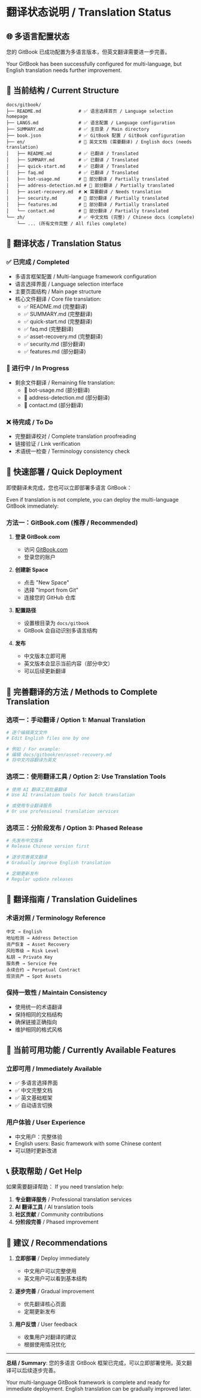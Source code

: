 # 翻译状态说明 / Translation Status

## 🌐 多语言配置状态

您的 GitBook 已成功配置为多语言版本，但英文翻译需要进一步完善。

Your GitBook has been successfully configured for multi-language, but English translation needs further improvement.

## 📁 当前结构 / Current Structure

```
docs/gitbook/
├── README.md              # ✅ 语言选择首页 / Language selection homepage
├── LANGS.md               # ✅ 语言配置 / Language configuration
├── SUMMARY.md             # ✅ 主目录 / Main directory
├── book.json              # ✅ GitBook 配置 / GitBook configuration
├── en/                    # 🔄 英文文档 (需要翻译) / English docs (needs translation)
│   ├── README.md          # ✅ 已翻译 / Translated
│   ├── SUMMARY.md         # ✅ 已翻译 / Translated
│   ├── quick-start.md     # ✅ 已翻译 / Translated
│   ├── faq.md             # ✅ 已翻译 / Translated
│   ├── bot-usage.md       # 🔄 部分翻译 / Partially translated
│   ├── address-detection.md # 🔄 部分翻译 / Partially translated
│   ├── asset-recovery.md  # ❌ 需要翻译 / Needs translation
│   ├── security.md        # 🔄 部分翻译 / Partially translated
│   ├── features.md        # 🔄 部分翻译 / Partially translated
│   └── contact.md         # 🔄 部分翻译 / Partially translated
└── zh/                    # ✅ 中文文档 (完整) / Chinese docs (complete)
    └── ... (所有文件完整 / All files complete)
```

## 🎯 翻译状态 / Translation Status

### ✅ 已完成 / Completed
- 多语言框架配置 / Multi-language framework configuration
- 语言选择界面 / Language selection interface
- 主要页面结构 / Main page structure
- 核心文件翻译 / Core file translation:
  - ✅ README.md (完整翻译)
  - ✅ SUMMARY.md (完整翻译)
  - ✅ quick-start.md (完整翻译)
  - ✅ faq.md (完整翻译)
  - ✅ asset-recovery.md (完整翻译)
  - ✅ security.md (部分翻译)
  - ✅ features.md (部分翻译)

### 🔄 进行中 / In Progress
- 剩余文件翻译 / Remaining file translation:
  - 🔄 bot-usage.md (部分翻译)
  - 🔄 address-detection.md (部分翻译)
  - 🔄 contact.md (部分翻译)

### ❌ 待完成 / To Do
- 完整翻译校对 / Complete translation proofreading
- 链接验证 / Link verification
- 术语统一检查 / Terminology consistency check

## 🚀 快速部署 / Quick Deployment

即使翻译未完成，您也可以立即部署多语言 GitBook：

Even if translation is not complete, you can deploy the multi-language GitBook immediately:

### 方法一：GitBook.com (推荐 / Recommended)

1. **登录 GitBook.com**
   - 访问 [GitBook.com](https://www.gitbook.com/)
   - 登录您的账户

2. **创建新 Space**
   - 点击 "New Space"
   - 选择 "Import from Git"
   - 连接您的 GitHub 仓库

3. **配置路径**
   - 设置根目录为 `docs/gitbook`
   - GitBook 会自动识别多语言结构

4. **发布**
   - 中文版本立即可用
   - 英文版本会显示当前内容（部分中文）
   - 可以后续更新翻译

## 🔧 完善翻译的方法 / Methods to Complete Translation

### 选项一：手动翻译 / Option 1: Manual Translation
```bash
# 逐个编辑英文文件
# Edit English files one by one

# 例如 / For example:
# 编辑 docs/gitbook/en/asset-recovery.md
# 将中文内容翻译为英文
```

### 选项二：使用翻译工具 / Option 2: Use Translation Tools
```bash
# 使用 AI 翻译工具批量翻译
# Use AI translation tools for batch translation

# 或使用专业翻译服务
# Or use professional translation services
```

### 选项三：分阶段发布 / Option 3: Phased Release
```bash
# 先发布中文版本
# Release Chinese version first

# 逐步完善英文翻译
# Gradually improve English translation

# 定期更新发布
# Regular update releases
```

## 📝 翻译指南 / Translation Guidelines

### 术语对照 / Terminology Reference
```
中文 → English
地址检测 → Address Detection
资产恢复 → Asset Recovery
风险等级 → Risk Level
私钥 → Private Key
服务费 → Service Fee
永续合约 → Perpetual Contract
现货资产 → Spot Assets
```

### 保持一致性 / Maintain Consistency
- 使用统一的术语翻译
- 保持相同的文档结构
- 确保链接正确指向
- 维护相同的格式风格

## 🎉 当前可用功能 / Currently Available Features

### 立即可用 / Immediately Available
- ✅ 多语言选择界面
- ✅ 中文完整文档
- ✅ 英文基础框架
- ✅ 自动语言切换

### 用户体验 / User Experience
- 中文用户：完整体验
- English users: Basic framework with some Chinese content
- 可以随时更新改进

## 📞 获取帮助 / Get Help

如果需要翻译帮助：
If you need translation help:

1. **专业翻译服务** / Professional translation services
2. **AI 翻译工具** / AI translation tools
3. **社区贡献** / Community contributions
4. **分阶段完善** / Phased improvement

## 🎯 建议 / Recommendations

1. **立即部署** / Deploy immediately
   - 中文用户可以完整使用
   - 英文用户可以看到基本结构

2. **逐步完善** / Gradual improvement
   - 优先翻译核心页面
   - 定期更新发布

3. **用户反馈** / User feedback
   - 收集用户对翻译的建议
   - 根据使用情况优化

---

**总结 / Summary**: 您的多语言 GitBook 框架已完成，可以立即部署使用。英文翻译可以后续逐步完善。

Your multi-language GitBook framework is complete and ready for immediate deployment. English translation can be gradually improved later.
